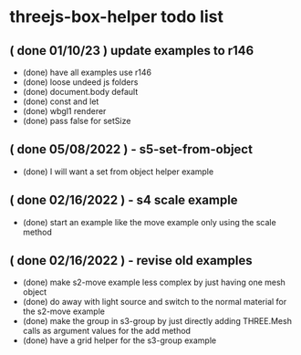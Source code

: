 # threejs-box-helper todo list

## ( done 01/10/23 ) update examples to r146
* (done) have all examples use r146
* (done) loose undeed js folders
* (done) document.body default
* (done) const and let
* (done) wbgl1 renderer
* (done) pass false for setSize

## ( done 05/08/2022 ) - s5-set-from-object
* (done) I will want a set from object helper example

## ( done 02/16/2022 ) - s4 scale example
* (done) start an example like the move example only using the scale method

## ( done 02/16/2022 ) - revise old examples
* (done) make s2-move example less complex by just having one mesh object
* (done) do away with light source and switch to the normal material for the s2-move example
* (done) make the group in s3-group by just directly adding THREE.Mesh calls as argument values for the add method
* (done) have a grid helper for the s3-group example